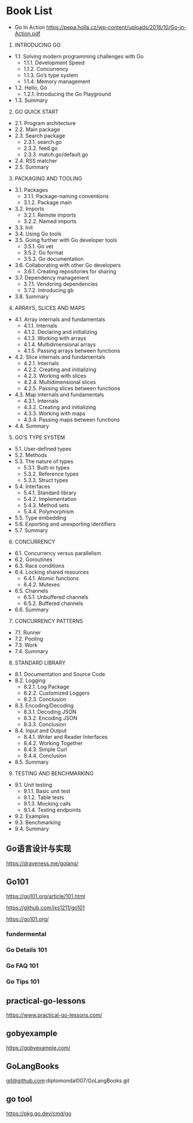 # Book List

- Go In Action
https://pepa.holla.cz/wp-content/uploads/2016/10/Go-in-Action.pdf


1. INTRODUCING GO
- 1.1. Solving modern programming challenges with Go
    - 1.1.1. Development Speed
    - 1.1.2. Concurrency
    - 1.1.3. Go’s type system
    - 1.1.4. Memory management
- 1.2. Hello, Go
    - 1.2.1. Introducing the Go Playground
- 1.3. Summary
2. GO QUICK START
- 2.1. Program architecture
- 2.2. Main package
- 2.3. Search package
    - 2.3.1. search.go
    - 2.3.2. feed.go
    - 2.3.3. match.go/default.go
- 2.4. RSS matcher
- 2.5. Summary
3. PACKAGING AND TOOLING
- 3.1. Packages
    - 3.1.1. Package-naming conventions
    - 3.1.2. Package main
- 3.2. Imports
    - 3.2.1. Remote imports
    - 3.2.2. Named imports
- 3.3. Init
- 3.4. Using Go tools
- 3.5. Going further with Go developer tools
    - 3.5.1. Go vet
    - 3.5.2. Go format
    - 3.5.3. Go documentation
- 3.6. Collaborating with other Go developers
    - 3.6.1. Creating repositories for sharing
- 3.7. Dependency management
    - 3.7.1. Vendoring dependencies
    - 3.7.2. Introducing gb
- 3.8. Summary
4. ARRAYS, SLICES AND MAPS
- 4.1. Array internals and fundamentals
    - 4.1.1. Internals
    - 4.1.2. Declaring and initializing
    - 4.1.3. Working with arrays
    - 4.1.4. Multidimensional arrays
    - 4.1.5. Passing arrays between functions
- 4.2. Slice internals and fundamentals
    - 4.2.1. Internals
    - 4.2.2. Creating and initializing
    - 4.2.3. Working with slices
    - 4.2.4. Multidimensional slices
    - 4.2.5. Passing slices between functions
- 4.3. Map internals and fundamentals
    - 4.3.1. Internals
    - 4.3.2. Creating and initializing
    - 4.3.3. Working with maps
    - 4.3.4. Passing maps between functions
- 4.4. Summary
5. GO’S TYPE SYSTEM
- 5.1. User-defined types
- 5.2. Methods
- 5.3. The nature of types
    - 5.3.1. Built-in types
    - 5.3.2. Reference types
    - 5.3.3. Struct types
- 5.4. Interfaces
    - 5.4.1. Standard library
    - 5.4.2. Implementation
    - 5.4.3. Method sets
    - 5.4.4. Polymorphism
- 5.5. Type embedding
- 5.6. Exporting and unexporting identifiers
- 5.7. Summary
6. CONCURRENCY
- 6.1. Concurrency versus parallelism
- 6.2. Goroutines
- 6.3. Race conditions
- 6.4. Locking shared resources
    - 6.4.1. Atomic functions
    - 6.4.2. Mutexes
- 6.5. Channels
    - 6.5.1. Unbuffered channels
    - 6.5.2. Buffered channels
- 6.6. Summary
7. CONCURRENCY PATTERNS
- 7.1. Runner
- 7.2. Pooling
- 7.3. Work
- 7.4. Summary
8. STANDARD LIBRARY
- 8.1. Documentation and Source Code
- 8.2. Logging
    - 8.2.1. Log Package
    - 8.2.2. Customized Loggers
    - 8.2.3. Conclusion
- 8.3. Encoding/Decoding
    - 8.3.1. Decoding JSON
    - 8.3.2. Encoding JSON
    - 8.3.3. Conclusion
- 8.4. Input and Output
    - 8.4.1. Writer and Reader Interfaces
    - 8.4.2. Working Together
    - 8.4.3. Simple Curl
    - 8.4.4. Conclusion
- 8.5. Summary
9. TESTING AND BENCHMARKING
- 9.1. Unit testing
    - 9.1.1. Basic unit test
    - 9.1.2. Table tests
    - 9.1.3. Mocking calls
    - 9.1.4. Testing endpoints
- 9.2. Examples
- 9.3. Benchmarking
- 9.4. Summary

## Go语言设计与实现

<https://draveness.me/golang/>

## Go101

<https://go101.org/article/101.html>

<https://github.com/jxs1211/go101>

<https://go101.org/>

### fundermental

### Go Details 101

### Go FAQ 101

### Go Tips 101

## practical-go-lessons

<https://www.practical-go-lessons.com/>

## gobyexample

<https://gobyexample.com/>

## GoLangBooks

git@github.com:diptomondal007/GoLangBooks.git

## go tool

<https://pkg.go.dev/cmd/go>
